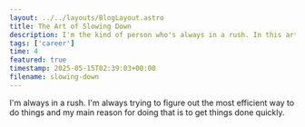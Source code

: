 ```yaml
---
layout: ../../layouts/BlogLayout.astro
title: The Art of Slowing Down
description: I'm the kind of person who's always in a rush. In this article, I talk about how learning to slow down has helped me sooo much. 
tags: ['career']
time: 4
featured: true
timestamp: 2025-05-15T02:39:03+00:00
filename: slowing-down
---
```

I'm always in a rush. I'm always trying to figure out the most efficient way to do things and my main reason for doing that is to get things done quickly.